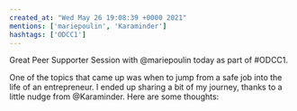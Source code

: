```yaml
---
created_at: "Wed May 26 19:08:39 +0000 2021"
mentions: ['mariepoulin', 'Karaminder']
hashtags: ['ODCC1']
---
```


Great Peer Supporter Session with @mariepoulin today as part of #ODCC1.

One of the topics that came up was when to jump from a safe job into the life of an entrepreneur. I ended up sharing a bit of my journey, thanks to a little nudge from @Karaminder. Here are some thoughts: